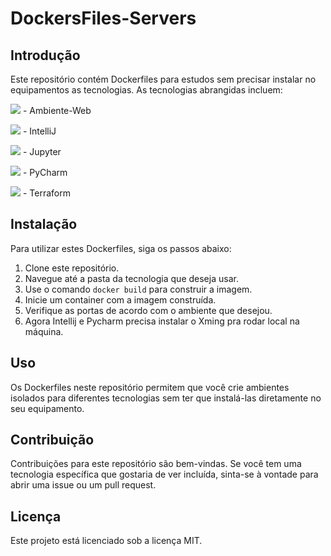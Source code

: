 # DockersFiles-Servers

## Introdução

Este repositório contém Dockerfiles para estudos sem precisar instalar no equipamentos as tecnologias. As tecnologias abrangidas incluem:

<img src="https://img.icons8.com/color/32/000000/web.png"/> - Ambiente-Web

<img src="https://img.icons8.com/color/32/000000/intellij-idea.png"/> - IntelliJ

<img src="https://img.icons8.com/color/32/000000/python.png"/> - Jupyter

<img src="https://img.icons8.com/color/32/000000/pycharm.png"/> - PyCharm

<img src="https://img.icons8.com/color/32/000000/terraform.png"/> - Terraform

## Instalação

Para utilizar estes Dockerfiles, siga os passos abaixo:

1. Clone este repositório.
2. Navegue até a pasta da tecnologia que deseja usar.
3. Use o comando `docker build` para construir a imagem.
4. Inicie um container com a imagem construída.
5. Verifique as portas de acordo com o ambiente que desejou.
6. Agora Intellij e Pycharm precisa instalar o Xming pra rodar local na máquina.

## Uso

Os Dockerfiles neste repositório permitem que você crie ambientes isolados para diferentes tecnologias sem ter que instalá-las diretamente no seu equipamento.

## Contribuição

Contribuições para este repositório são bem-vindas. Se você tem uma tecnologia específica que gostaria de ver incluída, sinta-se à vontade para abrir uma issue ou um pull request.

## Licença

Este projeto está licenciado sob a licença MIT.
